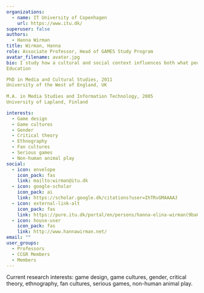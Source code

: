 ```yaml
---
organizations:
  - name: IT University of Copenhagen
    url: https://www.itu.dk/
superuser: false
authors:
  - Hanna Wirman
title: Wirman, Hanna
role: Associate Professor, Head of GAMES Study Program
avatar_filename: avatar.jpg
bio: I study how a cultural and social context influences both what people design and how they play. Being educated in Media and Cultural Studies, I find it exciting to explore how play fits into our everyday lives and what part gender plays in this. The topic I have studied the most is game fandom and fans' participation in game development. Through my future research I wish to understand the differences and similarities between human play and animal play. This is something that two Bornean orangutans in Indonesia helped me to start exploring already in 2011. Alongside my own research, I find it important to support the community of games researchers and have been a member of the DiGRA Executive Board for more than 10 years currently serving as the President of DiGRA. I also make games with serious topics as part of research projects and in other small productions.
Education

PhD in Media and Cultural Studies, 2011
University of the West of England, UK
 
M.A. in Media Studies and Information Technology, 2005
University of Lapland, Finland

interests:
  - Game design
  - Game cultures
  - Gender
  - Critical theory
  - Ethnography
  - Fan cultures
  - Serious games
  - Non-human animal play
social:
  - icon: envelope
    icon_pack: fas
    link: mailto:wirman@itu.dk
  - icon: google-scholar
    icon_pack: ai
    link: https://scholar.google.dk/citations?user=IhTRvGMAAAAJ
  - icon: external-link-alt
    icon_pack: fas
    link: https://pure.itu.dk/portal/en/persons/hanna-elina-wirman(9ba013db-4c4d-41dd-be12-dbe188f67f29).html
  - icon: house-user
    icon_pack: fas
    link: http://www.hannawirman.net/
email: ""
user_groups:
  - Professors
  - CCGR Members
  - Members
---
```


Current research interests: game design, game cultures, gender, critical theory, ethnography, fan cultures, serious games, non-human animal play.
